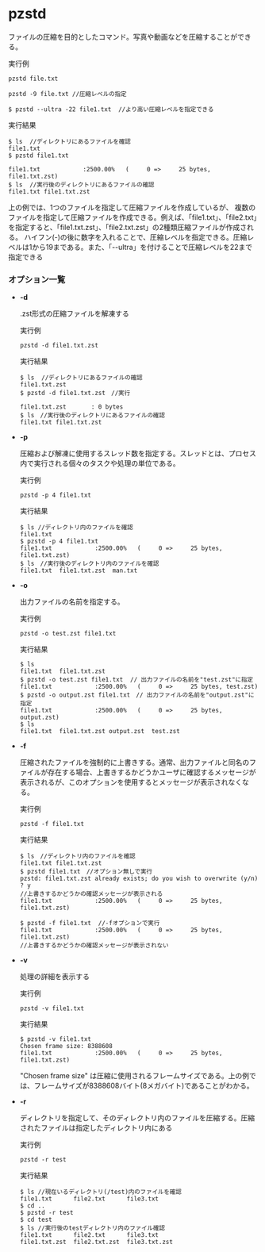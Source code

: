 [](ファイル名はコマンド名.md)
# pzstd
ファイルの圧縮を目的としたコマンド。写真や動画などを圧縮することができる。

  実行例 [](変更しない)
  
  ```
  pzstd file.txt

  pzstd -9 file.txt //圧縮レベルの指定

  $ pzstd --ultra -22 file1.txt  //より高い圧縮レベルを指定できる
  ```


  実行結果　[](変更しない)


  ```
 $ ls  //ディレクトリにあるファイルを確認
 file1.txt  
 $ pzstd file1.txt
 
 file1.txt            :2500.00%   (     0 =>     25 bytes, file1.txt.zst)
 $ ls  //実行後のディレクトリにあるファイルの確認
 file1.txt file1.txt.zst
  ```
  上の例では、1つのファイルを指定して圧縮ファイルを作成しているが、
  複数のファイルを指定して圧縮ファイルを作成できる。例えば、「file1.txt」、「file2.txt」を指定すると、「file1.txt.zst」、「file2.txt.zst」の2種類圧縮ファイルが作成される。
  ハイフン(-)の後に数字を入れることで、圧縮レベルを指定できる。圧縮レベルは1から19まである。また、「--ultra」を付けることで圧縮レベルを22まで指定できる

### オプション一覧


- **-d**
  
  .zst形式の圧縮ファイルを解凍する

  実行例 [](変更しない)
  
  ```
  pzstd -d file1.txt.zst
  ```


  実行結果　[](変更しない)


  ```
  $ ls  //ディレクトリにあるファイルの確認
  file1.txt.zst
  $ pzstd -d file1.txt.zst　//実行
  
  file1.txt.zst       : 0 bytes
  $ ls　//実行後のディレクトリにあるファイルの確認
  file1.txt file1.txt.zst
  ```
- **-p** 
    
  圧縮および解凍に使用するスレッド数を指定する。スレッドとは、プロセス内で実行される個々のタスクや処理の単位である。
  
  実行例　[](変更しない)
  
  ```
  pzstd -p 4 file1.txt
  ```


  実行結果　[](変更しない)


  ```
  $ ls //ディレクトリ内のファイルを確認
  file1.txt
  $ pzstd -p 4 file1.txt
  file1.txt            :2500.00%   (     0 =>     25 bytes, file1.txt.zst)
  $ ls　//実行後のディレクトリ内のファイルを確認
  file1.txt  file1.txt.zst  man.txt
  ```
- **-o** 
    
  出力ファイルの名前を指定する。
  
  実行例　[](変更しない)
  
  ```
  pzstd -o test.zst file1.txt
  ```


  実行結果　[](変更しない)


  ```
  $ ls
  file1.txt  file1.txt.zst  
  $ pzstd -o test.zst file1.txt  // 出力ファイルの名前を"test.zst"に指定
  file1.txt            :2500.00%   (     0 =>     25 bytes, test.zst)
  $ pzstd -o output.zst file1.txt　// 出力ファイルの名前を"output.zst"に指定
  file1.txt            :2500.00%   (     0 =>     25 bytes, output.zst)
  $ ls
  file1.txt  file1.txt.zst output.zst  test.zst
  ```

- **-f** 
    
  圧縮されたファイルを強制的に上書きする。通常、出力ファイルと同名のファイルが存在する場合、上書きするかどうかユーザに確認するメッセージが表示されるが、このオプションを使用するとメッセージが表示されなくなる。
  
  実行例　[](変更しない)
  
  ```
  pzstd -f file1.txt
  ```


  実行結果　[](変更しない)


  ```
  $ ls　//ディレクトリ内のファイルを確認
  file1.txt file1.txt.zst
  $ pzstd file1.txt　//オプション無しで実行
  pzstd: file1.txt.zst already exists; do you wish to overwrite (y/n) ? y 
  //上書きするかどうかの確認メッセージが表示される
  file1.txt            :2500.00%   (     0 =>     25 bytes, file1.txt.zst)

  $ pzstd -f file1.txt  //-fオプションで実行
  file1.txt            :2500.00%   (     0 =>     25 bytes, file1.txt.zst)
  //上書きするかどうかの確認メッセージが表示されない
  ```


- **-v** 
    
  処理の詳細を表示する
  
  実行例　[](変更しない)
  
  ```
  pzstd -v file1.txt
  ```


  実行結果　[](変更しない)


  ```
  $ pzstd -v file1.txt
  Chosen frame size: 8388608
  file1.txt            :2500.00%   (     0 =>     25 bytes, file1.txt.zst)

  ```
  "Chosen frame size" は圧縮に使用されるフレームサイズである。上の例では、フレームサイズが8388608バイト(8メガバイト)であることがわかる。


- **-r** 
    
  ディレクトリを指定して、そのディレクトリ内のファイルを圧縮する。圧縮されたファイルは指定したディレクトリ内にある
  
  実行例　[](変更しない)
  
  ```
  pzstd -r test
  ```


  実行結果　[](変更しない)


  ```
  $ ls //現在いるディレクトリ(/test)内のファイルを確認 
  file1.txt      file2.txt      file3.txt
  $ cd ..
  $ pzstd -r test
  $ cd test
  $ ls //実行後のtestディレクトリ内のファイル確認
  file1.txt      file2.txt      file3.txt     
  file1.txt.zst  file2.txt.zst  file3.txt.zst 
  ```

  

